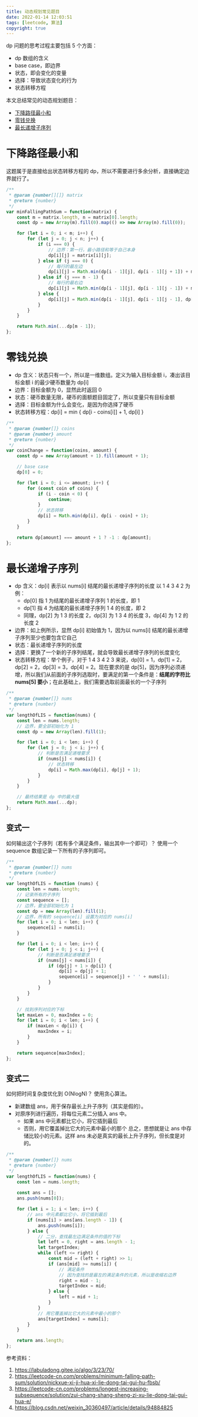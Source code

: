 ```yaml
---
title: 动态规划常见题目
date: 2022-01-14 12:03:51
tags: [leetcode, 算法]
copyright: true
---
```

dp 问题的思考过程主要包括 5 个方面：
- dp 数组的含义
- base case，即边界
- 状态，即会变化的变量
- 选择：导致状态变化的行为
- 状态转移方程

本文总结常见的动态规划题目：
- [下降路径最小和](https://leetcode-cn.com/problems/minimum-falling-path-sum/)
- [零钱兑换](https://leetcode-cn.com/problems/coin-change/)
- [最长递增子序列](https://leetcode-cn.com/problems/longest-increasing-subsequence/)

# 下降路径最小和
这题属于是直接给出状态转移方程的 dp，所以不需要进行多余分析，直接确定边界就行了。
```js
/**
 * @param {number[][]} matrix
 * @return {number}
 */
var minFallingPathSum = function(matrix) {
    const m = matrix.length, n = matrix[0].length;
    const dp = new Array(m).fill(0).map(() => new Array(n).fill(0));

    for (let i = 0; i < m; i++) {
        for (let j = 0; j < n; j++) {
            if (i === 0) {
                // 边界：第一行，最小路径和等于自己本身
                dp[i][j] = matrix[i][j];
            } else if (j === 0) {
                // 每行的最左边
                dp[i][j] = Math.min(dp[i - 1][j], dp[i - 1][j + 1]) + matrix[i][j];
            } else if (j === n - 1) {
                // 每行的最右边
                dp[i][j] = Math.min(dp[i - 1][j], dp[i - 1][j - 1]) + matrix[i][j];
            } else {
                dp[i][j] = Math.min(dp[i - 1][j], dp[i - 1][j - 1], dp[i - 1][j + 1]) + matrix[i][j];
            }
        }
    }

    return Math.min(...dp[m - 1]);
};
```

# 零钱兑换
- dp 含义：状态只有一个，所以是一维数组。定义为输入目标金额 i，凑出该目标金额 i 的最少硬币数量为 dp[i]
- 边界：目标金额为 0，显然此时返回 0
- 状态：硬币数量无限，硬币的面额题目固定了，所以变量只有目标金额
- 选择：目标金额为什么会变化，是因为你选择了硬币
- 状态转移方程：dp[i] = min { dp[i - coins[i]] + 1, dp[i] }

```js
/**
 * @param {number[]} coins
 * @param {number} amount
 * @return {number}
 */
var coinChange = function(coins, amount) {
    const dp = new Array(amount + 1).fill(amount + 1);

    // base case
    dp[0] = 0;

    for (let i = 0; i <= amount; i++) {
        for (const coin of coins) {
            if (i - coin < 0) {
                continue;
            }
            // 状态转移
            dp[i] = Math.min(dp[i], dp[i - coin] + 1);
        }
    }

    return dp[amount] === amount + 1 ? -1 : dp[amount];
};
```

# 最长递增子序列
- dp 含义：dp[i] 表示以 nums[i] 结尾的最长递增子序列的长度
以 1 4 3 4 2 为例：
    - dp[0] 指 1 为结尾的最长递增子序列 1 的长度，即 1
    - dp[1] 指 4 为结尾的最长递增子序列 1 4 的长度，即 2
    - 同理，dp[2] 为 1 3 的长度 2，dp[3] 为 1 3 4 的长度 3，dp[4] 为 1 2 的长度 2
- 边界：如上例所示，显然 dp[i] 初始值为 1，因为以 nums[i] 结尾的最长递增子序列至少也要包含它自己
- 状态：最长递增子序列的长度
- 选择：更换了一个新的子序列结尾，就会导致最长递增子序列的长度变化
- 状态转移方程：举个例子，对于 1 4 3 4 2 3 来说，dp[0] = 1，dp[1] = 2，dp[2] = 2，dp[3] = 3，dp[4] = 2。现在要求的是 dp[5]，因为序列必须递增，所以我们从前面的子序列选取时，要满足的第一个条件是：**结尾的字符比 nums[5] 要小**；在此基础上，我们需要选取前面最长的一个子序列

```js
/**
 * @param {number[]} nums
 * @return {number}
 */
var lengthOfLIS = function(nums) {
    const len = nums.length;
    // 边界，要全部初始化为 1
    const dp = new Array(len).fill(1);

    for (let i = 0; i < len; i++) {
        for (let j = 0; j < i; j++) {
            // 判断是否满足递增要求
            if (nums[j] < nums[i]) {
                // 状态转移
                dp[i] = Math.max(dp[i], dp[j] + 1);
            }
        }
    }

    // 最终结果是 dp 中的最大值
    return Math.max(...dp);
};
```

## 变式一
如何输出这个子序列（若有多个满足条件，输出其中一个即可）？
使用一个 sequence 数组记录一下所有的子序列即可。

```js
/**
 * @param {number[]} nums
 * @return {number}
 */
var lengthOfLIS = function (nums) {
    const len = nums.length;
    // 记录所有的子序列
    const sequence = [];
    // 边界，要全部初始化为 1
    const dp = new Array(len).fill(1);
    // 边界，所有的 sequence[i] 设置为对应的 nums[i]
    for (let i = 0; i < len; i++) {
        sequence[i] = nums[i];
    }

    for (let i = 0; i < len; i++) {
        for (let j = 0; j < i; j++) {
            // 判断是否满足递增要求
            if (nums[j] < nums[i]) {
                if (dp[j] + 1 > dp[i]) {
                    dp[i] = dp[j] + 1;
                    sequence[i] = sequence[j] + ' ' + nums[i];
                }
            }
        }
    }

    // 找到序列对应的下标
    let maxLen = 0, maxIndex = 0;
    for (let i = 0; i < len; i++) {
        if (maxLen < dp[i]) {
            maxIndex = i;
        }
    }

    return sequence[maxIndex];
};
```

## 变式二
如何把时间复杂度优化到 O(NlogN)？
使用贪心算法。
- 新建数组 ans，用于保存最长上升子序列（其实是假的）。
- 对原序列进行遍历，将每位元素二分插入 ans 中。
    - 如果 ans 中元素都比它小，将它插到最后
    - 否则，用它覆盖掉比它大的元素中最小的那个
总之，思想就是让 ans 中存储比较小的元素。这样 ans 未必是真实的最长上升子序列，但长度是对的。

```js
/**
 * @param {number[]} nums
 * @return {number}
 */
var lengthOfLIS = function(nums) {
    const len = nums.length;
    
    const ans = [];
    ans.push(nums[0]);

    for (let i = 1; i < len; i++) {
        // ans 中元素都比它小，将它插到最后
        if (nums[i] > ans[ans.length - 1]) {
            ans.push(nums[i]);
        } else {
            // 二分，查找最左边满足条件的值的下标
            let left = 0, right = ans.length - 1;
            let targetIndex;
            while (left <= right) {
                const mid = (left + right) >> 1;
                if (ans[mid] >= nums[i]) {
                    // 满足条件
                    // 因为查找的是最左的满足条件的元素，所以是收缩右边界
                    right = mid - 1;
                    targetIndex = mid;
                } else {
                    left = mid + 1;
                }
            }
            // 用它覆盖掉比它大的元素中最小的那个
            ans[targetIndex] = nums[i];
        }
    }

    return ans.length;
};
```

参考资料：
1. https://labuladong.gitee.io/algo/3/23/70/
2. https://leetcode-cn.com/problems/minimum-falling-path-sum/solution/nickxue-xi-ji-hua-xi-lie-dong-tai-gui-hu-fbsb/
3. https://leetcode-cn.com/problems/longest-increasing-subsequence/solution/zui-chang-shang-sheng-zi-xu-lie-dong-tai-gui-hua-e/
4. https://blog.csdn.net/weixin_30360497/article/details/94884825